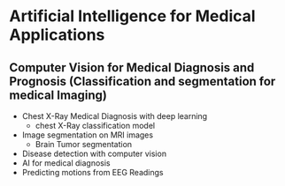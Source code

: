 # Artificial Intelligence for Medical Applications

## Computer Vision for Medical Diagnosis and Prognosis (Classification and segmentation for medical Imaging)

- Chest X-Ray Medical Diagnosis with deep learning
  - chest X-Ray classification model
- Image segmentation on MRI images
  - Brain Tumor segmentation
- Disease detection with computer vision
- AI for medical diagnosis
- Predicting motions from EEG Readings
